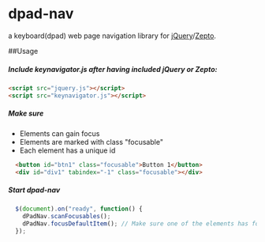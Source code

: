 dpad-nav
===========

a keyboard(dpad) web page navigation library for <a href="http://jquery.com">jQuery</a>/<a href="http://zeptojs.com">Zepto</a>.

##Usage
##### Include keynavigator.js after having included jQuery or Zepto:
```html
<script src="jquery.js"></script>
<script src="keynavigator.js"></script>
```
##### Make sure 
* Elements can gain focus
* Elements are marked with class "focusable"
* Each element has a unique id
```html
  <button id="btn1" class="focusable">Button 1</button>
  <div id="div1" tabindex="-1" class="focusable"></div>
```
##### Start dpad-nav
```javascript
  $(document).on("ready", function() {
    dPadNav.scanFocusables();
    dPadNav.focusDefaultItem(); // Make sure one of the elements has focus
  });
```

